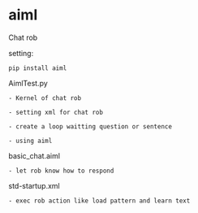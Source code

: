 # aiml
Chat rob      

setting: 

	pip install aiml


AimlTest.py

	- Kernel of chat rob
	
	- setting xml for chat rob
	
	- create a loop waitting question or sentence
	
	- using aiml
  
basic_chat.aiml

	- let rob know how to respond 
  
std-startup.xml

	- exec rob action like load pattern and learn text
